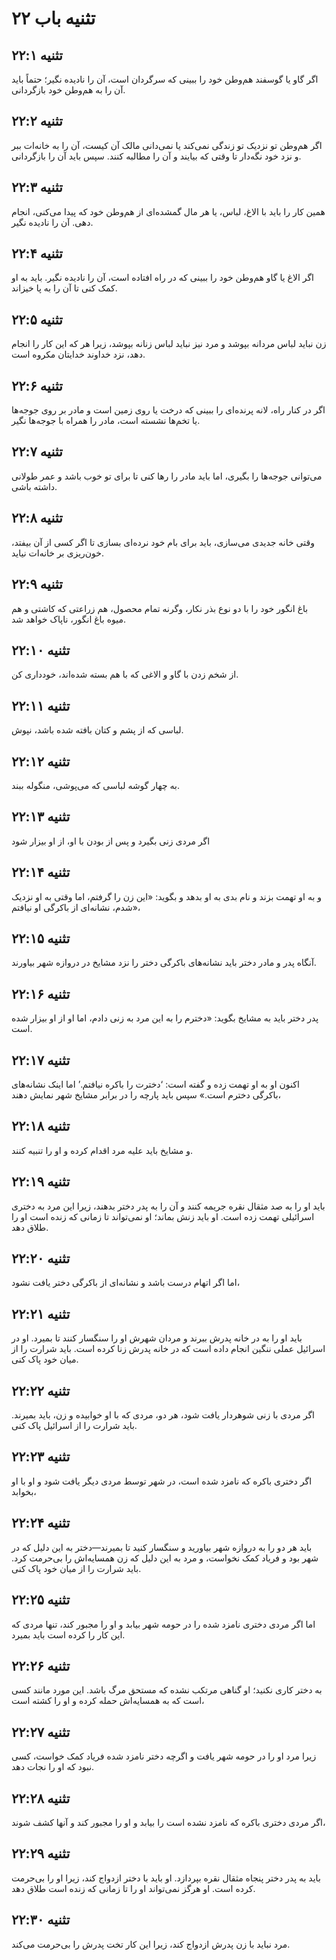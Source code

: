 # تثنیه باب ۲۲

## تثنیه ۲۲:۱
اگر گاو یا گوسفند هم‌وطن خود را ببینی که سرگردان است، آن را نادیده نگیر؛ حتماً باید آن را به هم‌وطن خود بازگردانی.

## تثنیه ۲۲:۲
اگر هم‌وطن تو نزدیک تو زندگی نمی‌کند یا نمی‌دانی مالک آن کیست، آن را به خانه‌ات ببر و نزد خود نگه‌دار تا وقتی که بیایند و آن را مطالبه کنند. سپس باید آن را بازگردانی.

## تثنیه ۲۲:۳
همین کار را باید با الاغ، لباس، یا هر مال گمشده‌ای از هم‌وطن خود که پیدا می‌کنی، انجام دهی. آن را نادیده نگیر.

## تثنیه ۲۲:۴
اگر الاغ یا گاو هم‌وطن خود را ببینی که در راه افتاده است، آن را نادیده نگیر. باید به او کمک کنی تا آن را به پا خیزاند.

## تثنیه ۲۲:۵
زن نباید لباس مردانه بپوشد و مرد نیز نباید لباس زنانه بپوشد، زیرا هر که این کار را انجام دهد، نزد خداوند خدایتان مکروه است.

## تثنیه ۲۲:۶
اگر در کنار راه، لانه پرنده‌ای را ببینی که درخت یا روی زمین است و مادر بر روی جوجه‌ها یا تخم‌ها نشسته است، مادر را همراه با جوجه‌ها نگیر.

## تثنیه ۲۲:۷
می‌توانی جوجه‌ها را بگیری، اما باید مادر را رها کنی تا برای تو خوب باشد و عمر طولانی داشته باشی.

## تثنیه ۲۲:۸
وقتی خانه جدیدی می‌سازی، باید برای بام خود نرده‌ای بسازی تا اگر کسی از آن بیفتد، خون‌ریزی بر خانه‌ات نیاید.

## تثنیه ۲۲:۹
باغ انگور خود را با دو نوع بذر نکار، وگرنه تمام محصول، هم زراعتی که کاشتی و هم میوه باغ انگور، ناپاک خواهد شد.

## تثنیه ۲۲:۱۰
از شخم زدن با گاو و الاغی که با هم بسته شده‌اند، خودداری کن.

## تثنیه ۲۲:۱۱
لباسی که از پشم و کتان بافته شده باشد، نپوش.

## تثنیه ۲۲:۱۲
به چهار گوشه لباسی که می‌پوشی، منگوله ببند.

## تثنیه ۲۲:۱۳
اگر مردی زنی بگیرد و پس از بودن با او، از او بیزار شود

## تثنیه ۲۲:۱۴
و به او تهمت بزند و نام بدی به او بدهد و بگوید: «این زن را گرفتم، اما وقتی به او نزدیک شدم، نشانه‌ای از باکرگی او نیافتم»،

## تثنیه ۲۲:۱۵
آنگاه پدر و مادر دختر باید نشانه‌های باکرگی دختر را نزد مشایخ در دروازه شهر بیاورند.

## تثنیه ۲۲:۱۶
پدر دختر باید به مشایخ بگوید: «دخترم را به این مرد به زنی دادم، اما او از او بیزار شده است.

## تثنیه ۲۲:۱۷
اکنون او به او تهمت زده و گفته است: ‘دخترت را باکره نیافتم.’ اما اینک نشانه‌های باکرگی دخترم است.» سپس باید پارچه را در برابر مشایخ شهر نمایش دهند،

## تثنیه ۲۲:۱۸
و مشایخ باید علیه مرد اقدام کرده و او را تنبیه کنند.

## تثنیه ۲۲:۱۹
باید او را به صد مثقال نقره جریمه کنند و آن را به پدر دختر بدهند، زیرا این مرد به دختری اسرائیلی تهمت زده است. او باید زنش بماند؛ او نمی‌تواند تا زمانی که زنده است او را طلاق دهد.

## تثنیه ۲۲:۲۰
اما اگر اتهام درست باشد و نشانه‌ای از باکرگی دختر یافت نشود،

## تثنیه ۲۲:۲۱
باید او را به در خانه پدرش ببرند و مردان شهرش او را سنگسار کنند تا بمیرد. او در اسرائیل عملی ننگین انجام داده است که در خانه پدرش زنا کرده است. باید شرارت را از میان خود پاک کنی.

## تثنیه ۲۲:۲۲
اگر مردی با زنی شوهردار یافت شود، هر دو، مردی که با او خوابیده و زن، باید بمیرند. باید شرارت را از اسرائیل پاک کنی.

## تثنیه ۲۲:۲۳
اگر دختری باکره که نامزد شده است، در شهر توسط مردی دیگر یافت شود و او با او بخوابد،

## تثنیه ۲۲:۲۴
باید هر دو را به دروازه شهر بیاورید و سنگسار کنید تا بمیرند—دختر به این دلیل که در شهر بود و فریاد کمک نخواست، و مرد به این دلیل که زن همسایه‌اش را بی‌حرمت کرد. باید شرارت را از میان خود پاک کنی.

## تثنیه ۲۲:۲۵
اما اگر مردی دختری نامزد شده را در حومه شهر بیابد و او را مجبور کند، تنها مردی که این کار را کرده است باید بمیرد.

## تثنیه ۲۲:۲۶
به دختر کاری نکنید؛ او گناهی مرتکب نشده که مستحق مرگ باشد. این مورد مانند کسی است که به همسایه‌اش حمله کرده و او را کشته است،

## تثنیه ۲۲:۲۷
زیرا مرد او را در حومه شهر یافت و اگرچه دختر نامزد شده فریاد کمک خواست، کسی نبود که او را نجات دهد.

## تثنیه ۲۲:۲۸
اگر مردی دختری باکره که نامزد نشده است را بیابد و او را مجبور کند و آنها کشف شوند،

## تثنیه ۲۲:۲۹
باید به پدر دختر پنجاه مثقال نقره بپردازد. او باید با دختر ازدواج کند، زیرا او را بی‌حرمت کرده است. او هرگز نمی‌تواند او را تا زمانی که زنده است طلاق دهد.

## تثنیه ۲۲:۳۰
مرد نباید با زن پدرش ازدواج کند، زیرا این کار تخت پدرش را بی‌حرمت می‌کند.
